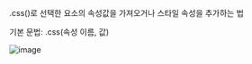 .css()로 선택한 요소의 속성값을 가져오거나 스타일 속성을 추가하는 법

기본 문법: .css(속성 이름, 값)

![image](https://user-images.githubusercontent.com/23302973/106146923-9cf44e80-61ba-11eb-9c20-89fe775c6687.png)
